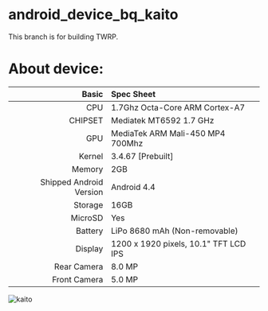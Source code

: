 android_device_bq_kaito
==============================
This branch is for building TWRP.

About device:
=========================================================
Basic   | Spec Sheet
-------:|:-------------------------
CPU     | 1.7Ghz Octa-Core ARM Cortex-A7
CHIPSET | Mediatek MT6592 1.7 GHz
GPU     | MediaTek ARM Mali-450 MP4 700Mhz 
Kernel  | 3.4.67 [Prebuilt]
Memory  | 2GB
Shipped Android Version | Android 4.4
Storage | 16GB
MicroSD | Yes
Battery | LiPo 8680 mAh (Non-removable)
Display | 1200 x 1920 pixels, 10.1" TFT LCD IPS
Rear Camera  | 8.0 MP
Front Camera | 5.0 MP

![kaito](https://github.com/jmpfbmx/device_pics/blob/master/kaito.jpg)
